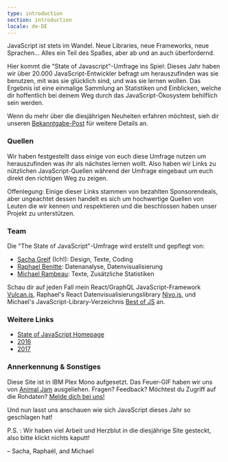 ```yaml
---
type: introduction
section: introduction
locale: de-DE
---
```

 
<span class="first-line"><span class="first-letter">JavaScript</span> ist stets im Wandel.</span> Neue Libraries, neue Frameworks, neue Sprachen… Alles ein Teil des Spaßes, aber ab und an auch überfordernd.

Hier kommt die "State of Javascript"-Umfrage ins Spiel: Dieses Jahr haben wir über 20.000 JavaScript-Entwickler befragt um herauszufinden was sie benutzen, mit was sie glücklich sind, und was sie lernen wollen. Das Ergebnis ist eine einmalige Sammlung an Statistiken und Einblicken, welche dir hoffentlich bei deinem Weg durch das JavaScript-Ökosystem behilflich sein werden.

Wenn du mehr über die diesjährigen Neuheiten erfahren möchtest, sieh dir unseren [Bekanntgabe-Post](https://medium.freecodecamp.org/the-state-of-javascript-2018-8322bcc51bd8) für weitere Details an.

### Quellen

Wir haben festgestellt dass einige von euch diese Umfrage nutzen um herauszufinden was ihr als nächstes lernen wollt. Also haben wir Links zu nützlichen JavaScript-Quellen während der Umfrage eingebaut um euch direkt den richtigen Weg zu zeigen.

Offenlegung: Einige dieser Links stammen von bezahlten Sponsorendeals, aber ungeachtet dessen handelt es sich um hochwertige Quellen von Leuten die wir kennen und respektieren und die beschlossen haben unser Projekt zu unterstützen.

### Team

Die "The State of JavaScript"-Umfrage wird erstellt und gepflegt von:

- [Sacha Greif](https://twitter.com/sachagreif) (Ich!): Design, Texte, Coding
- [Raphael Benitte](https://twitter.com/benitteraphael): Datenanalyse, Datenvisualisierung
- [Michael Rambeau](https://twitter.com/michaelrambeau): Texte, Zusätzliche Statistiken

Schau dir auf jeden Fall mein React/GraphQL JavaScript-Framework [Vulcan.js](http://vulcanjs.org), Raphael's React Datenvisualisierungslibrary [Nivo.js](https://nivo.rocks), und Michael's JavaScript-Library-Verzeichnis [Best of JS](https://bestofjs.org) an.

### Weitere Links

- [State of JavaScript Homepage](https://stateofjs.com)
- [2016](https://2016.stateofjs.com/)
- [2017](https://2017.stateofjs.com/)

### Annerkennung & Sonstiges

Diese Site ist in IBM Plex Mono aufgesetzt. Das Feuer-GIF haben wir uns von [Animal Jam](https://animal-jam-roleplay.wikia.com/wiki/File:Pixel-fire-gif-1.gif) ausgeliehen. Fragen? Feedback? Möchtest du Zugriff auf die Rohdaten? [Melde dich bei uns!](mailto:hello@stateofjs.com)

Und nun lasst uns anschauen wie sich JavaScript dieses Jahr so geschlagen hat!

P.S. : Wir haben viel Arbeit und Herzblut in die diesjährige Site gesteckt, also bitte klickt nichts kaputt!

<span class="conclusion__byline">– Sacha, Raphaël, and Michael</span>